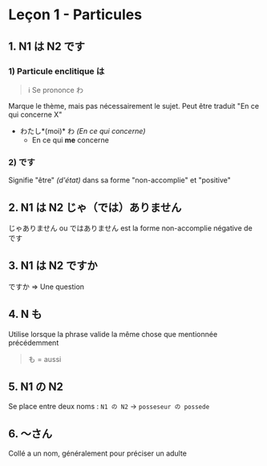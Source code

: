 # Leçon 1 - Particules

## 1. N1 は N2 です

### 1) Particule enclitique は 

> ℹ Se prononce わ

Marque le thème, mais pas nécessairement le sujet.
Peut être traduit "En ce qui concerne X"

- わたし*(moi)* わ *(En ce qui concerne)*
  - En ce qui **me** concerne

### 2) です

Signifie "être" *(d'état)* dans sa forme "non-accomplie" et "positive"

## 2. N1 は N2 じゃ（では）ありません

じゃありません ou ではありません est la forme non-accomplie négative de です

## 3. N1 は N2 ですか

ですか  => Une question

## 4. N も

Utilise lorsque la phrase valide la même chose que mentionnée précédemment

> も = aussi

## 5. N1 の N2

Se place entre deux noms : `N1 の N2` -> `posseseur の possede`

## 6. ～さん

Collé a un nom, généralement pour préciser un adulte